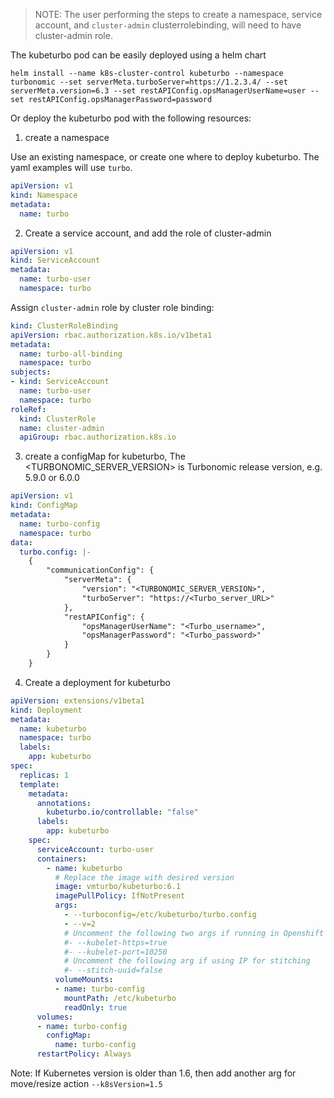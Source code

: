 > NOTE: The user performing the steps to create a namespace, service account, and `cluster-admin` clusterrolebinding, will need to have cluster-admin role.

The kubeturbo pod can be easily deployed using a helm chart

`helm install --name k8s-cluster-control kubeturbo --namespace turbonomic --set serverMeta.turboServer=https://1.2.3.4/ --set serverMeta.version=6.3 --set restAPIConfig.opsManagerUserName=user --set restAPIConfig.opsManagerPassword=password`

Or deploy the kubeturbo pod with the following resources:

1. create a namespace

Use an existing namespace, or create one where to deploy kubeturbo. The yaml examples will use `turbo`.

```yaml
apiVersion: v1
kind: Namespace
metadata:
  name: turbo 
```

2. Create a service account, and add the role of cluster-admin
```yaml
apiVersion: v1
kind: ServiceAccount
metadata:
  name: turbo-user
  namespace: turbo
```

Assign `cluster-admin` role by cluster role binding:
```yaml
kind: ClusterRoleBinding
apiVersion: rbac.authorization.k8s.io/v1beta1    
metadata:
  name: turbo-all-binding
  namespace: turbo
subjects:
- kind: ServiceAccount
  name: turbo-user
  namespace: turbo
roleRef:
  kind: ClusterRole
  name: cluster-admin
  apiGroup: rbac.authorization.k8s.io  
```

3. create a configMap for kubeturbo, The <TURBONOMIC_SERVER_VERSION> is Turbonomic release version, e.g. 5.9.0 or 6.0.0
```yaml
apiVersion: v1
kind: ConfigMap
metadata:
  name: turbo-config
  namespace: turbo
data:
  turbo.config: |-
    {
        "communicationConfig": {
            "serverMeta": {
                "version": "<TURBONOMIC_SERVER_VERSION>",
                "turboServer": "https://<Turbo_server_URL>"
            },
            "restAPIConfig": {
                "opsManagerUserName": "<Turbo_username>",
                "opsManagerPassword": "<Turbo_password>"
            }
        }
    }
```


4. Create a deployment for kubeturbo
```yaml
apiVersion: extensions/v1beta1
kind: Deployment
metadata:
  name: kubeturbo
  namespace: turbo
  labels:
    app: kubeturbo
spec:
  replicas: 1
  template:
    metadata:
      annotations:
        kubeturbo.io/controllable: "false"
      labels:
        app: kubeturbo
    spec:
      serviceAccount: turbo-user
      containers:
        - name: kubeturbo
          # Replace the image with desired version
          image: vmturbo/kubeturbo:6.1
          imagePullPolicy: IfNotPresent
          args:
            - --turboconfig=/etc/kubeturbo/turbo.config
            - --v=2
            # Uncomment the following two args if running in Openshift
            #- --kubelet-https=true
            #- --kubelet-port=10250
            # Uncomment the following arg if using IP for stitching
            #- --stitch-uuid=false
          volumeMounts:
          - name: turbo-config
            mountPath: /etc/kubeturbo
            readOnly: true
      volumes:
      - name: turbo-config
        configMap:
          name: turbo-config
      restartPolicy: Always
```
Note: If Kubernetes version is older than 1.6, then add another arg for move/resize action `--k8sVersion=1.5`
